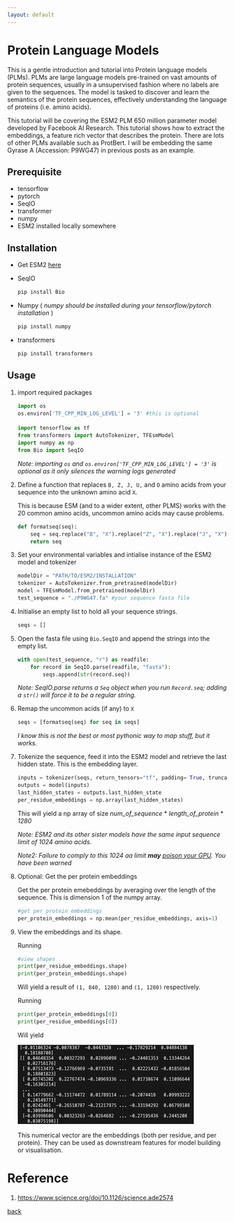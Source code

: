 ```yaml
---
layout: default
---
```


# Protein Language Models 

This is a gentle introduction and tutorial into Protein language models (PLMs). PLMs are large language models pre-trained on vast amounts of protein sequences, usually in a unsupervised fashion where no labels are given to the sequences. 
The model is tasked to discover and learn the semantics of the protein sequences, effectively understanding the language of proteins (i.e. amino acids). 

This tutorial will be covering the ESM2 PLM 650 million parameter model developed by Facebook AI Research. This tutorial shows how to extract the embeddings, a feature rich vector that describes the protein. There are lots of other PLMs available such as ProtBert.
I will be embedding the same Gyrase A (Accession: P9WG47) in previous posts as an example.

## Prerequisite 

* tensorflow
* pytorch
* SeqIO
* transformer
* numpy
* ESM2 installed locally somewhere

## Installation

* Get ESM2 [here](https://huggingface.co/facebook/esm2_t33_650M_UR50D)
* SeqIO
    ```sh
    pip install Bio
    ```
* Numpy ( *numpy should be installed during your tensorflow/pytorch installation* )

    ```sh
    pip install numpy
    ```
* transformers

    ```sh
    pip install transformers
    ```

## Usage

1. import required packages

    ```python
    import os
    os.environ['TF_CPP_MIN_LOG_LEVEL'] = '3' #this is optional

    import tensorflow as tf
    from transformers import AutoTokenizer, TFEsmModel
    import numpy as np
    from Bio import SeqIO
    ```

    *Note: importing `os` and `os.environ['TF_CPP_MIN_LOG_LEVEL'] = '3'` is optional as it only silences the warning logs generated*

2. Define a function that replaces `B, Z, J, U,` and `O` amino acids from your sequence into the unknown amino acid `X`.

    This is because ESM (and to a wider extent, other PLMS) works with the 20 common amino acids, uncommon amino acids may cause problems.

    ```python
    def formatseq(seq):
        seq = seq.replace("B", "X").replace("Z", "X").replace("J", "X").replace("U", "X").replace("O", "X")
        return seq
    ```

3. Set your environmental variables and intialise instance of the ESM2 model and tokenizer
    
    ```python
    modelDir = "PATH/TO/ESM2/INSTALLATION"
    tokenizer = AutoTokenizer.from_pretrained(modelDir)
    model = TFEsmModel.from_pretrained(modelDir)
    test_sequence = "./P9WG47.fa" #your sequence fasta file
    ```

4. Initialise an empty list to hold all your sequence strings.
    
    ```python
    seqs = []
    ```

5. Open the fasta file using `Bio.SeqIO` and append the strings into the empty list.

    ```python
    with open(test_sequence, "r") as readfile:
        for record in SeqIO.parse(readfile, "fasta"):
            seqs.append(str(record.seq))
    ```

    *Note: SeqIO.parse returns a `Seq` object when you run `Record.seq`; adding a `str()` will force it to be a regular string.*

6. Remap the uncommon acids (if any) to `X`
    
    ```python
    seqs = [formatseq(seq) for seq in seqs]
    ```

    *I know this is not the best or most pythonic way to map stuff, but it works.*

7.  Tokenize the sequence, feed it into the ESM2 model and retrieve the last hidden state. This is the embedding layer.
    
    ```python
    inputs = tokenizer(seqs, return_tensors="tf", padding= True, truncation= True, max_length = 1024) #return tf for tensorflow
    outputs = model(inputs)
    last_hidden_states = outputs.last_hidden_state
    per_residue_embeddings = np.array(last_hidden_states)
    ```

    This will yield a np array of size *num_of_sequence* * *length_of_protein* * *1280*

    *Note: ESM2 and its other sister models have the same input sequence limit of 1024 amino acids.*
    
    *Note2: Failure to comply to this 1024 aa limit **may** [poison your GPU](https://github.com/facebookresearch/esm/discussions/76). You have been warned*

8. Optional: Get the per protein embeddings
    
    Get the per protein emebeddings by averaging over the length of the sequence. This is dimension 1 of the numpy array.

    ```python
    #get per protein embeddings
    per_protein_embeddings = np.mean(per_residue_embeddings, axis=1)
    ```

9. View the embeddings and its shape.

    Running

    ```python
    #view shapes
    print(per_residue_embeddings.shape)
    print(per_protein_embeddings.shape)
    ```

    Will yield a result of `(1, 840, 1280)` and `(1, 1280)` respectively.

    Running
    ```python
    print(per_protein_embeddings[0])
    print(per_residue_embeddings[0])
    ```

    Will yield

    ![PLM embeddings](../images/plm/plm_embedding.png)


    This numerical vector are the embeddings (both per residue, and per protein).
    They can be used as downstream features for model building or visualisation.




# Reference

1. https://www.science.org/doi/10.1126/science.ade2574

[back](../)